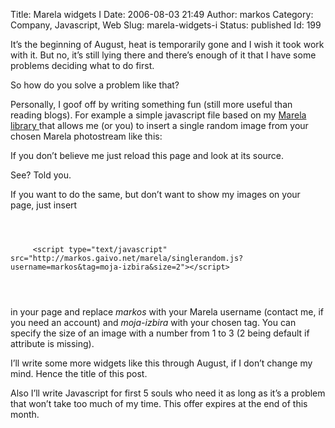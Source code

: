 Title: Marela widgets I
Date: 2006-08-03 21:49
Author: markos
Category: Company, Javascript, Web
Slug: marela-widgets-i
Status: published
Id: 199

<html>
 <body>
  <div>
   <p>
    It’s the beginning of August, heat is temporarily gone and I wish it took work with it. But no, it’s still lying there and there’s enough of it that I have some problems deciding what to do first.
   </p>
   <p>
    So how do you solve a problem like that?
   </p>
   <p>
    Personally, I goof off by writing something fun (still more useful than reading blogs). For example a simple javascript file based on my
    <a href="http://markos.gaivo.net/code/marela.html" title="link to Marela Javascript library">
     Marela library
    </a>
    that allows me (or you) to insert a single random image from your chosen Marela photostream like this:
   </p>
   <p>
    <script src="http://markos.gaivo.net/marela/singlerandom.js?username=markos&amp;tag=moja-izbira&amp;size=2" type="text/javascript">
    </script>
   </p>
   <p>
    If you don’t believe me just reload this page and look at its source.
   </p>
   <p>
    See? Told you.
   </p>
   <p>
    If you want to do the same, but don’t want to show my images on your page, just insert
   </p>
   <p>
    <code>
     <br/>
     &lt;script type="text/javascript" src="http://markos.gaivo.net/marela/singlerandom.js?username=markos&amp;tag=moja-izbira&amp;size=2"&gt;&lt;/script&gt;
     <br/>
    </code>
   </p>
   <p>
    in your page and replace
    <em>
     markos
    </em>
    with your Marela username (contact me, if you need an account) and
    <em>
     moja-izbira
    </em>
    with your chosen tag. You can specify the size of an image with a number from 1 to 3 (2 being default if attribute is missing).
   </p>
   <p>
    I’ll write some more widgets like this through August, if I don’t change my mind. Hence the title of this post.
   </p>
   <p>
    Also I’ll write Javascript for first 5 souls who need it as long as it’s a problem that won’t take too much of my time. This offer expires at the end of this month.
   </p>
  </div>
 </body>
</html>